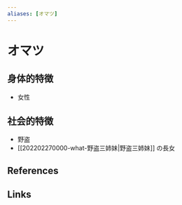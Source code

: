 ```yaml
---
aliases: [オマツ]
---
```

# オマツ

## 身体的特徴

- 女性

## 社会的特徴

- 野盗
- [[202202270000-what-野盗三姉妹|野盗三姉妹]] の長女

## References



## Links


